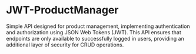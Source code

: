 # JWT-ProductManager
Simple API designed for product management, implementing authentication and authorization using JSON Web Tokens (JWT). This API ensures that endpoints are only available to successfully logged in users, providing an additional layer of security for CRUD operations.
